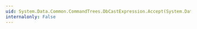 ```yaml
---
uid: System.Data.Common.CommandTrees.DbCastExpression.Accept(System.Data.Common.CommandTrees.DbExpressionVisitor)
internalonly: False
---
```

